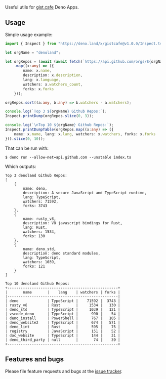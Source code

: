 Useful utils for [gist.cafe](https://gist.cafe) Deno Apps.

## Usage

Simple usage example:

```ts
import { Inspect } from "https://deno.land/x/gistcafe@v1.0.0/Inspect.ts";

let orgName = "denoland";

let orgRepos = (await (await fetch(`https://api.github.com/orgs/${orgName}/repos`)).json())
    .map((x:any) => ({
        name: x.name,
        description: x.description,
        lang: x.language,
        watchers: x.watchers_count,
        forks: x.forks
    }));

orgRepos.sort((a:any, b:any) => b.watchers - a.watchers);

console.log(`Top 3 ${orgName} Github Repos:`);
Inspect.printDump(orgRepos.slice(0, 3));

console.log(`\nTop 10 ${orgName} Github Repos:`);
Inspect.printDumpTable(orgRepos.map((x:any) => ({
    name: x.name, lang: x.lang, watchers: x.watchers, forks: x.forks
})).slice(0, 10));
```

That can be run with:

    $ deno run --allow-net=api.github.com --unstable index.ts

Which outputs:

```
Top 3 denoland Github Repos:
[
    {
        name: deno,
        description: A secure JavaScript and TypeScript runtime,
        lang: TypeScript,
        watchers: 71592,
        forks: 3743
    },
    {
        name: rusty_v8,
        description: V8 javascript bindings for Rust,
        lang: Rust,
        watchers: 1534,
        forks: 130
    },
    {
        name: deno_std,
        description: deno standard modules,
        lang: TypeScript,
        watchers: 1039,
        forks: 121
    }
]

Top 10 denoland Github Repos:
+--------------------------------------------------+
|       name       |    lang    | watchers | forks |
|--------------------------------------------------|
| deno             | TypeScript |    71592 |  3743 |
| rusty_v8         | Rust       |     1534 |   130 |
| deno_std         | TypeScript |     1039 |   121 |
| vscode_deno      | TypeScript |      990 |    54 |
| deno_install     | PowerShell |      767 |   105 |
| deno_website2    | TypeScript |      674 |   571 |
| deno_lint        | Rust       |      595 |    75 |
| registry         | JavaScript |      151 |    52 |
| doc_website      | TypeScript |      144 |    31 |
| deno_third_party | null       |       74 |    39 |
+--------------------------------------------------+
```

## Features and bugs

Please file feature requests and bugs at the [issue tracker](https://github.com/ServiceStack/gistcafe-deno/issues).